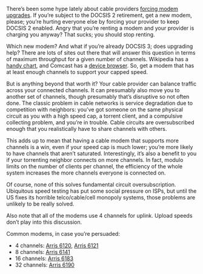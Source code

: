 <!--# set var="title" value="Cable modem channel party" -->
<!--# set var="date" value="2016-02-15" -->

<!--# include file="include/top.html" -->

There’s been some hype lately about cable providers [forcing modem upgrades](https://www.reddit.com/r/Comcast/comments/32hc7m/comcast_appears_to_be_trying_to_force_a_modem/). If you’re subject to the DOCSIS 2 retirement, get a new modem, please; you’re hurting everyone else by forcing your provider to keep DOCSIS 2 enabled. Angry that you’re renting a modem and your provider is charging you anyway? That sucks; you should stop renting.

Which new modem? And what if you’re already DOCSIS 3; does upgrading help? There are lots of sites out there that will answer this question in terms of maximum throughput for a given number of channels. Wikipedia has a [handy chart](https://en.wikipedia.org/wiki/DOCSIS#Bandwidth_tables), and Comcast has a [device browser](http://mydeviceinfo.comcast.net/). So, get a modem that has at least enough channels to support your capped speed.

But is anything beyond that worth it? Your cable provider can balance traffic across your connected channels. It can presumably also move you to another set of channels, though presumably that’s disruptive so not often done. The classic problem in cable networks is service degradation due to competition with neighbors: you’ve got someone on the same physical circuit as you with a high speed cap, a torrent client, and a compulsive collecting problem, and you’re in trouble. Cable circuits are oversubscribed enough that you realistically have to share channels with others.

This adds up to mean that having a cable modem that supports more channels is a win, even if your speed cap is much lower; you’re more likely to have channels that aren’t saturated. Interestingly, it’s also a benefit to you if your torrenting neighbor connects on more channels. In fact, modulo limits on the number of clients per channel, the efficiency of the whole system increases the more channels everyone is connected on.

Of course, none of this solves fundamental circuit oversubscription. Ubiquitous speed testing has put some social pressure on ISPs, but until the US fixes its horrible telco/cable/cell monopoly systems, those problems are unlikely to be really solved.

Also note that all of the modems use 4 channels for uplink. Upload speeds don’t play into this discussion.

Common modems, in case you’re persuaded:

* 4 channels: [Arris 6120](http://www.amazon.com/ARRIS-Motorola-SurfBoard-SB6121-DOCSIS/dp/B004XC6GJ0), [Arris 6121](http://www.amazon.com/ARRIS-Motorola-SurfBoard-SB6121-DOCSIS/dp/B004XC6GJ0)
* 8 channels: [Arris 6141](http://www.amazon.com/gp/product/B00AJHDZSI)
* 16 channels: [Arris 6183](http://www.amazon.com/gp/product/B00MA5U1FW)
* 32 channels: [Arris 6190](http://www.amazon.com/ARRIS-Docsis-Cable-Modem-SB6190)

<!--# include file="include/bottom.html" -->
